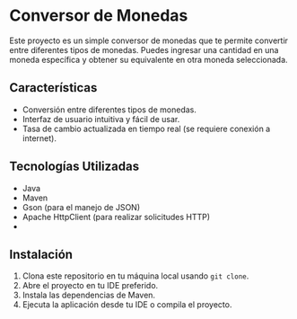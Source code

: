 # Conversor de Monedas

Este proyecto es un simple conversor de monedas que te permite convertir entre diferentes tipos de monedas. Puedes ingresar una cantidad en una moneda específica y obtener su equivalente en otra moneda seleccionada.

## Características

- Conversión entre diferentes tipos de monedas.
- Interfaz de usuario intuitiva y fácil de usar.
- Tasa de cambio actualizada en tiempo real (se requiere conexión a internet).

## Tecnologías Utilizadas

- Java
- Maven
- Gson (para el manejo de JSON)
- Apache HttpClient (para realizar solicitudes HTTP)
- 
## Instalación

1. Clona este repositorio en tu máquina local usando `git clone`.
2. Abre el proyecto en tu IDE preferido.
3. Instala las dependencias de Maven.
4. Ejecuta la aplicación desde tu IDE o compila el proyecto.
